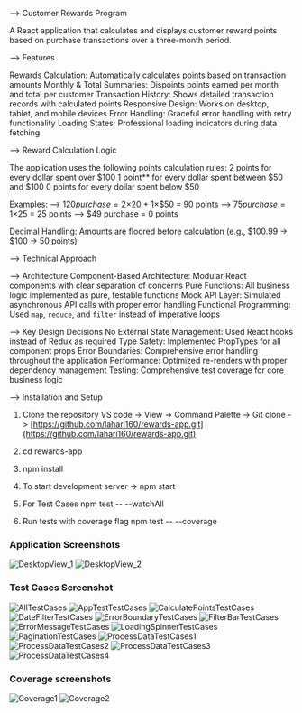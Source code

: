 --> Customer Rewards Program

A React application that calculates and displays customer reward points based on purchase transactions over a three-month period.

--> Features

Rewards Calculation: Automatically calculates points based on transaction amounts
Monthly & Total Summaries: Dispoints points earned per month and total per customer
Transaction History: Shows detailed transaction records with calculated points
Responsive Design: Works on desktop, tablet, and mobile devices
Error Handling: Graceful error handling with retry functionality
Loading States: Professional loading indicators during data fetching

--> Reward Calculation Logic

The application uses the following points calculation rules:
2 points for every dollar spent over $100
1 point** for every dollar spent between $50 and $100
0 points for every dollar spent below $50

Examples:
--> $120 purchase = 2×$20 + 1×$50 = 90 points
--> $75 purchase = 1×$25 = 25 points
--> $49 purchase = 0 points

Decimal Handling: Amounts are floored before calculation (e.g., $100.99 → $100 → 50 points)

--> Technical Approach

--> Architecture
Component-Based Architecture: Modular React components with clear separation of concerns
Pure Functions: All business logic implemented as pure, testable functions
Mock API Layer: Simulated asynchronous API calls with proper error handling
Functional Programming: Used `map`, `reduce`, and `filter` instead of imperative loops

--> Key Design Decisions
No External State Management: Used React hooks instead of Redux as required
Type Safety: Implemented PropTypes for all component props
Error Boundaries: Comprehensive error handling throughout the application
Performance: Optimized re-renders with proper dependency management
Testing: Comprehensive test coverage for core business logic

--> Installation and Setup
1. Clone the repository
VS code -> View -> Command Palette -> Git clone -> [https://github.com/lahari160/rewards-app.git](https://github.com/lahari160/rewards-app.git)

2. cd rewards-app

3. npm install

4. To start development server -> npm start

5. For Test Cases npm test -- --watchAll

6. Run tests with coverage flag  npm test -- --coverage


### Application Screenshots
![DesktopView_1](./docs/applicationScreenshots/Screentshot_1.png)
![DesktopView_2](./docs/applicationScreenshots/Screenshot_2.png)


### Test Cases Screenshot
![AllTestCases](./docs/testcaseScreenshots/wholeTestCases.png)
![AppTestTestCases](./docs/testcaseScreenshots/appTestTestCases.png)
![CalculatePointsTestCases](./docs/testcaseScreenshots/CalculatePointsTestCases1.png)
![DateFilterTestCases](./docs/testcaseScreenshots/DateFilterTestCases.png)
![ErrorBoundaryTestCases](./docs/testcaseScreenshots/ErrorBoundaryTestCases.png)
![FilterBarTestCases](./docs/testcaseScreenshots/FilterBarTestCases.png)
![ErrorMessageTestCases](./docs/testcaseScreenshots/ErrorMessageTestCases.png)
![LoadingSpinnerTestCases](./docs/testcaseScreenshots/LoadingSpinnerTestCases.png)
![PaginationTestCases](./docs/testcaseScreenshots/PaginationTestCases.png)
![ProcessDataTestCases1](./docs/testcaseScreenshots/ProcessDataTestCases1.png)
![ProcessDataTestCases2](./docs/testcaseScreenshots/ProcessDataTestCases2.png)
![ProcessDataTestCases3](./docs/testcaseScreenshots/ProcessDataTestCases3.png)
![ProcessDataTestCases4](./docs/testcaseScreenshots/ProcessDataTestCases4.png)    



### Coverage screenshots
![Coverage1](./docs/testcasesCoverage/coverage1%20(1).png)
![Coverage2](./docs/testcasesCoverage/coverage1%20(2).png)

